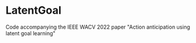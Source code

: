 # LatentGoal
Code accompanying the IEEE WACV 2022 paper "Action anticipation using latent goal learning"
